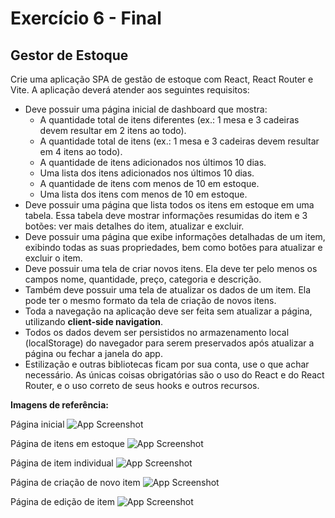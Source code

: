 # Exercício 6 - Final

## Gestor de Estoque

Crie uma aplicação SPA de gestão de estoque com React, React Router e Vite. A aplicação deverá atender aos seguintes requisitos:

- Deve possuir uma página inicial de dashboard que mostra:
    - A quantidade total de itens diferentes (ex.: 1 mesa e 3 cadeiras devem resultar em 2 itens ao todo).
    - A quantidade total de itens (ex.: 1 mesa e 3 cadeiras devem resultar em 4 itens ao todo).
    - A quantidade de itens adicionados nos últimos 10 dias.
    - Uma lista dos itens adicionados nos últimos 10 dias.
    - A quantidade de itens com menos de 10 em estoque.
    - Uma lista dos itens com menos de 10 em estoque.
- Deve possuir uma página que lista todos os itens em estoque em uma tabela. Essa tabela deve mostrar informações resumidas do item e 3 botões: ver mais detalhes do item, atualizar e excluir.
- Deve possuir uma página que exibe informações detalhadas de um item, exibindo todas as suas propriedades, bem como botões para atualizar e excluir o item.
- Deve possuir uma tela de criar novos itens. Ela deve ter pelo menos os campos nome, quantidade, preço, categoria e descrição.
- Também deve possuir uma tela de atualizar os dados de um item. Ela pode ter o mesmo formato da tela de criação de novos itens.
- Toda a navegação na aplicação deve ser feita sem atualizar a página, utilizando **********************client-side navigation**********************.
- Todos os dados devem ser persistidos no armazenamento local (localStorage) do navegador para serem preservados após atualizar a página ou fechar a janela do app.
- Estilização e outras bibliotecas ficam por sua conta, use o que achar necessário. As únicas coisas obrigatórias são o uso do React e do React Router, e o uso correto de seus hooks e outros recursos.

**Imagens de referência:**

Página inicial
![App Screenshot](https://onebitcode.notion.site/image/https%3A%2F%2Fs3-us-west-2.amazonaws.com%2Fsecure.notion-static.com%2F9034b04b-59a1-4e79-ba47-81cb5a0584b4%2FUntitled.png?table=block&id=edd84dff-a5be-4841-9c60-2e042a88d394&spaceId=6e5271d8-2f68-42f5-aa75-5978bbff47fa&width=2000&userId=&cache=v2)

Página de itens em estoque
![App Screenshot](https://onebitcode.notion.site/image/https%3A%2F%2Fs3-us-west-2.amazonaws.com%2Fsecure.notion-static.com%2F3c4feba2-c72d-4270-854e-47358d4f537b%2FUntitled.png?table=block&id=77fbbb27-9144-48d9-8fde-fe15a7c60a48&spaceId=6e5271d8-2f68-42f5-aa75-5978bbff47fa&width=2000&userId=&cache=v2)

Página de item individual
![App Screenshot](https://onebitcode.notion.site/image/https%3A%2F%2Fs3-us-west-2.amazonaws.com%2Fsecure.notion-static.com%2F8da59eac-5cce-4e41-8d19-f03c05120ad2%2FUntitled.png?table=block&id=d39bfa1a-4ac1-48ef-b231-d9e6fb53a816&spaceId=6e5271d8-2f68-42f5-aa75-5978bbff47fa&width=2000&userId=&cache=v2)

Página de criação de novo item
![App Screenshot](https://onebitcode.notion.site/image/https%3A%2F%2Fs3-us-west-2.amazonaws.com%2Fsecure.notion-static.com%2Fb112e274-6db4-4d4f-b5cd-e4fbb2553e39%2FUntitled.png?table=block&id=eaf157d8-d406-41f1-8dbc-d98ba115c952&spaceId=6e5271d8-2f68-42f5-aa75-5978bbff47fa&width=2000&userId=&cache=v2)

Página de edição de item
![App Screenshot](https://onebitcode.notion.site/image/https%3A%2F%2Fs3-us-west-2.amazonaws.com%2Fsecure.notion-static.com%2F154c7ad4-1313-47b4-abc1-5afa8f1d54be%2FUntitled.png?table=block&id=0280e8a0-93b4-4e7e-9fe8-aabbb00f5c27&spaceId=6e5271d8-2f68-42f5-aa75-5978bbff47fa&width=2000&userId=&cache=v2)